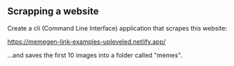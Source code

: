 ## Scrapping a website

Create a cli (Command Line Interface) application that scrapes this website:

https://memegen-link-examples-upleveled.netlify.app/

...and saves the first 10 images into a folder called "memes".
